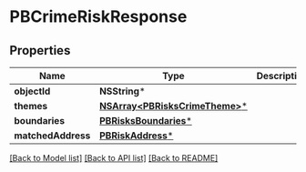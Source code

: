 # PBCrimeRiskResponse

## Properties
Name | Type | Description | Notes
------------ | ------------- | ------------- | -------------
**objectId** | **NSString*** |  | [optional] 
**themes** | [**NSArray&lt;PBRisksCrimeTheme&gt;***](PBRisksCrimeTheme.md) |  | [optional] 
**boundaries** | [**PBRisksBoundaries***](PBRisksBoundaries.md) |  | [optional] 
**matchedAddress** | [**PBRiskAddress***](PBRiskAddress.md) |  | [optional] 

[[Back to Model list]](../README.md#documentation-for-models) [[Back to API list]](../README.md#documentation-for-api-endpoints) [[Back to README]](../README.md)


